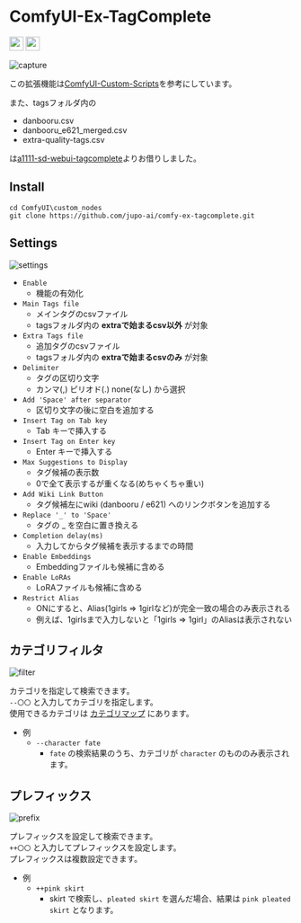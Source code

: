 # ComfyUI-Ex-TagComplete

[<img src="https://img.shields.io/badge/lang-Egnlish-red.svg?style=plastic" height="25" />](README.en.md)
[<img src="https://img.shields.io/badge/言語-日本語-green.svg?style=plastic" height="25" />](README.md)

![capture](https://files.catbox.moe/fv292m.webp)

この拡張機能は[ComfyUI-Custom-Scripts](https://github.com/pythongosssss/ComfyUI-Custom-Scripts)を参考にしています。

また、tagsフォルダ内の

- danbooru.csv
- danbooru_e621_merged.csv
- extra-quality-tags.csv

は[a1111-sd-webui-tagcomplete](https://github.com/DominikDoom/a1111-sd-webui-tagcomplete)よりお借りしました。

## Install
```
cd ComfyUI\custom_nodes
git clone https://github.com/jupo-ai/comfy-ex-tagcomplete.git
```

## Settings
![settings](https://files.catbox.moe/0ai9mj.png)

- `Enable`
  - 機能の有効化
- `Main Tags file`
  - メインタグのcsvファイル
  - tagsフォルダ内の **extraで始まるcsv以外** が対象
- `Extra Tags file`
  - 追加タグのcsvファイル
  - tagsフォルダ内の **extraで始まるcsvのみ** が対象
- `Delimiter`
  - タグの区切り文字
  - カンマ(,) ピリオド(.) none(なし) から選択
- `Add 'Space' after separator`
  - 区切り文字の後に空白を追加する
- `Insert Tag on Tab key`
  - Tab キーで挿入する
- `Insert Tag on Enter key`
  - Enter キーで挿入する
- `Max Suggestions to Display`
  - タグ候補の表示数
  - 0で全て表示するが重くなる(めちゃくちゃ重い)
- `Add Wiki Link Button`
  - タグ候補左にwiki (danbooru / e621) へのリンクボタンを追加する
- `Replace '_' to 'Space'`
  - タグの _ を空白に置き換える
- `Completion delay(ms)`
  - 入力してからタグ候補を表示するまでの時間
- `Enable Embeddings`
  - Embeddingファイルも候補に含める
- `Enable LoRAs`
  - LoRAファイルも候補に含める
- `Restrict Alias`
  - ONにすると、Alias(1girls => 1girlなど)が完全一致の場合のみ表示される
  - 例えば、1girlsまで入力しないと「1girls => 1girl」のAliasは表示されない


## カテゴリフィルタ
![filter](https://files.catbox.moe/bir330.png)

カテゴリを指定して検索できます。  
`--〇〇` と入力してカテゴリを指定します。  
使用できるカテゴリは [カテゴリマップ](category_map.csv) にあります。  
- 例
  - `--character fate`
    - `fate` の検索結果のうち、カテゴリが `character` のもののみ表示されます。


## プレフィックス
![prefix](https://files.catbox.moe/uddq2d.png)

プレフィックスを設定して検索できます。  
`++〇〇` と入力してプレフィックスを設定します。  
プレフィックスは複数設定できます。  
- 例
  - `++pink skirt`
    - skirt で検索し、`pleated skirt` を選んだ場合、結果は `pink pleated skirt` となります。